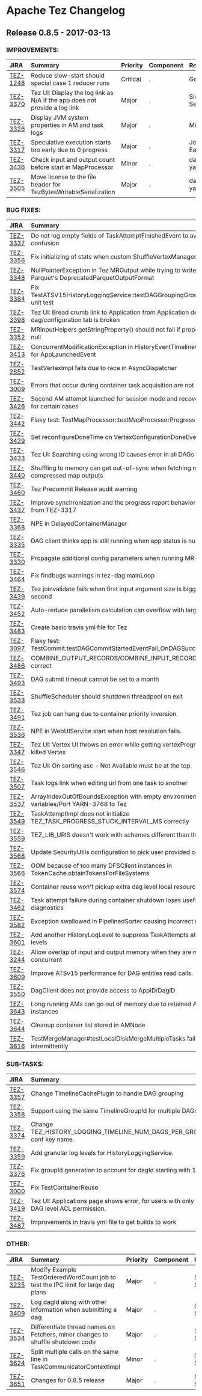 
<!---
# Licensed to the Apache Software Foundation (ASF) under one
# or more contributor license agreements.  See the NOTICE file
# distributed with this work for additional information
# regarding copyright ownership.  The ASF licenses this file
# to you under the Apache License, Version 2.0 (the
# "License"); you may not use this file except in compliance
# with the License.  You may obtain a copy of the License at
#
#     http://www.apache.org/licenses/LICENSE-2.0
#
# Unless required by applicable law or agreed to in writing, software
# distributed under the License is distributed on an "AS IS" BASIS,
# WITHOUT WARRANTIES OR CONDITIONS OF ANY KIND, either express or implied.
# See the License for the specific language governing permissions and
# limitations under the License.
-->
# Apache Tez Changelog

## Release 0.8.5 - 2017-03-13



### IMPROVEMENTS:

| JIRA | Summary | Priority | Component | Reporter | Contributor |
|:---- |:---- | :--- |:---- |:---- |:---- |
| [TEZ-1248](https://issues.apache.org/jira/browse/TEZ-1248) | Reduce slow-start should special case 1 reducer runs |  Critical | . | Gopal V | Zhiyuan Yang |
| [TEZ-3370](https://issues.apache.org/jira/browse/TEZ-3370) | Tez UI: Display the log link as N/A if the app does not provide a log link |  Major | . | Siddharth Seth | Sreenath Somarajapuram |
| [TEZ-3326](https://issues.apache.org/jira/browse/TEZ-3326) | Display JVM system properties in AM and task logs |  Major | . | Ming Ma | Eric Badger |
| [TEZ-3317](https://issues.apache.org/jira/browse/TEZ-3317) | Speculative execution starts too early due to 0 progress |  Major | . | Jonathan Eagles | Kuhu Shukla |
| [TEZ-3436](https://issues.apache.org/jira/browse/TEZ-3436) | Check input and output count before start in MapProcessor |  Minor | . | darion yaphet | darion yaphet |
| [TEZ-3505](https://issues.apache.org/jira/browse/TEZ-3505) | Move license to the file header for TezBytesWritableSerialization |  Major | . | darion yaphet | darion yaphet |


### BUG FIXES:

| JIRA | Summary | Priority | Component | Reporter | Contributor |
|:---- |:---- | :--- |:---- |:---- |:---- |
| [TEZ-3337](https://issues.apache.org/jira/browse/TEZ-3337) | Do not log empty fields of TaskAttemptFinishedEvent to avoid confusion |  Major | . | Zhiyuan Yang | Zhiyuan Yang |
| [TEZ-3356](https://issues.apache.org/jira/browse/TEZ-3356) | Fix initializing of stats when custom ShuffleVertexManager is used |  Major | . | Peter Slawski | Peter Slawski |
| [TEZ-3348](https://issues.apache.org/jira/browse/TEZ-3348) | NullPointerException in Tez MROutput while trying to write using Parquet\'s DeprecatedParquetOutputFormat |  Major | . | Piyush Narang | Piyush Narang |
| [TEZ-3384](https://issues.apache.org/jira/browse/TEZ-3384) | Fix TestATSV15HistoryLoggingService::testDAGGroupingGroupingEnabled unit test |  Major | . | Sushmitha Sreenivasan | Sushmitha Sreenivasan |
| [TEZ-3398](https://issues.apache.org/jira/browse/TEZ-3398) | Tez UI: Bread crumb link to Application from Application details dag/configuration tab is broken |  Critical | . | Sushmitha Sreenivasan | Sreenath Somarajapuram |
| [TEZ-3352](https://issues.apache.org/jira/browse/TEZ-3352) | MRInputHelpers getStringProperty() should not fail if property value is null |  Major | . | Prasanth Jayachandran | Prasanth Jayachandran |
| [TEZ-3413](https://issues.apache.org/jira/browse/TEZ-3413) | ConcurrentModificationException in HistoryEventTimelineConversion for AppLaunchedEvent |  Blocker | . | Jonathan Eagles | Jonathan Eagles |
| [TEZ-2852](https://issues.apache.org/jira/browse/TEZ-2852) | TestVertexImpl fails due to race in AsyncDispatcher |  Critical | . | Jeff Zhang | Zhiyuan Yang |
| [TEZ-3009](https://issues.apache.org/jira/browse/TEZ-3009) | Errors that occur during container task acquisition are not logged |  Major | . | Jason Lowe | Jason Lowe |
| [TEZ-3426](https://issues.apache.org/jira/browse/TEZ-3426) | Second AM attempt launched for session mode and recovery disabled for certain cases |  Critical | . | Jonathan Eagles | Jason Lowe |
| [TEZ-3442](https://issues.apache.org/jira/browse/TEZ-3442) | Flaky test: TestMapProcessor::testMapProcessorProgress |  Major | . | Hitesh Shah | Kuhu Shukla |
| [TEZ-3429](https://issues.apache.org/jira/browse/TEZ-3429) | Set reconfigureDoneTime on VertexConfigurationDoneEvent properly |  Major | . | Ming Ma | Ming Ma |
| [TEZ-3433](https://issues.apache.org/jira/browse/TEZ-3433) | Tez UI: Searching using wrong ID causes error in all DAGs page |  Major | . | Sreenath Somarajapuram | Sushmitha Sreenivasan |
| [TEZ-3440](https://issues.apache.org/jira/browse/TEZ-3440) | Shuffling to memory can get out-of-sync when fetching multiple compressed map outputs |  Major | . | Nathan Roberts | Nathan Roberts |
| [TEZ-3460](https://issues.apache.org/jira/browse/TEZ-3460) | Tez Precommit Release audit warning |  Major | . | Kuhu Shukla | Kuhu Shukla |
| [TEZ-3437](https://issues.apache.org/jira/browse/TEZ-3437) | Improve synchronization and the progress report behavior for Inputs from TEZ-3317 |  Major | . | Kuhu Shukla | Kuhu Shukla |
| [TEZ-3368](https://issues.apache.org/jira/browse/TEZ-3368) | NPE in DelayedContainerManager |  Major | . | Jason Lowe | Jason Lowe |
| [TEZ-3335](https://issues.apache.org/jira/browse/TEZ-3335) | DAG client thinks app is still running when app status is null |  Major | . | Jason Lowe | Jason Lowe |
| [TEZ-3330](https://issues.apache.org/jira/browse/TEZ-3330) | Propagate additional config parameters when running MR jobs via Tez. |  Major | . | Manuel Godbert | Siddharth Seth |
| [TEZ-3464](https://issues.apache.org/jira/browse/TEZ-3464) | Fix findbugs warnings in tez-dag mainLoop |  Major | . | Jonathan Eagles | Jonathan Eagles |
| [TEZ-3439](https://issues.apache.org/jira/browse/TEZ-3439) | Tez joinvalidate fails when first input argument size is bigger than the second |  Major | . | Hui Cao | Hui Cao |
| [TEZ-3452](https://issues.apache.org/jira/browse/TEZ-3452) | Auto-reduce parallelism calculation can overflow with large inputs |  Major | . | Jonathan Eagles | Jonathan Eagles |
| [TEZ-3483](https://issues.apache.org/jira/browse/TEZ-3483) | Create basic travis yml file for Tez |  Trivial | . | Hitesh Shah | Hitesh Shah |
| [TEZ-3097](https://issues.apache.org/jira/browse/TEZ-3097) | Flaky test: TestCommit.testDAGCommitStartedEventFail\_OnDAGSuccess |  Major | . | Jeff Zhang | Harish Jaiprakash |
| [TEZ-3486](https://issues.apache.org/jira/browse/TEZ-3486) | COMBINE\_OUTPUT\_RECORDS/COMBINE\_INPUT\_RECORDS are not correct |  Major | . | Eric Badger | Eric Badger |
| [TEZ-3493](https://issues.apache.org/jira/browse/TEZ-3493) | DAG submit timeout cannot be set to a month |  Minor | . | Siddharth Seth | Hitesh Shah |
| [TEZ-3533](https://issues.apache.org/jira/browse/TEZ-3533) | ShuffleScheduler should shutdown threadpool on exit |  Critical | . | Rajesh Balamohan | Rajesh Balamohan |
| [TEZ-3491](https://issues.apache.org/jira/browse/TEZ-3491) | Tez job can hang due to container priority inversion |  Critical | . | Jason Lowe | Jason Lowe |
| [TEZ-3536](https://issues.apache.org/jira/browse/TEZ-3536) | NPE in WebUIService start when host resolution fails. |  Major | . | Hitesh Shah | Hitesh Shah |
| [TEZ-3347](https://issues.apache.org/jira/browse/TEZ-3347) | Tez UI: Vertex UI throws an error while getting vertexProgress for a killed Vertex |  Major | UI | Kuhu Shukla | Kuhu Shukla |
| [TEZ-3546](https://issues.apache.org/jira/browse/TEZ-3546) | Tez UI: On sorting asc - Not Available must be at the top. |  Major | . | Sreenath Somarajapuram | Sreenath Somarajapuram |
| [TEZ-3507](https://issues.apache.org/jira/browse/TEZ-3507) | Task logs link when editing url from one task to another |  Major | UI | Jonathan Eagles | Jonathan Eagles |
| [TEZ-3537](https://issues.apache.org/jira/browse/TEZ-3537) | ArrayIndexOutOfBoundsException with empty environment variables/Port YARN-3768 to Tez |  Major | . | Eric Badger | Eric Badger |
| [TEZ-3549](https://issues.apache.org/jira/browse/TEZ-3549) | TaskAttemptImpl does not initialize TEZ\_TASK\_PROGRESS\_STUCK\_INTERVAL\_MS correctly |  Major | . | Kuhu Shukla | Kuhu Shukla |
| [TEZ-3559](https://issues.apache.org/jira/browse/TEZ-3559) | TEZ\_LIB\_URIS doesn\'t work with schemes different than the defaultFS |  Major | . | Eric Badger | Eric Badger |
| [TEZ-3568](https://issues.apache.org/jira/browse/TEZ-3568) | Update SecurityUtils configuration to pick user provided configuration. |  Major | . | Harish Jaiprakash | Harish Jaiprakash |
| [TEZ-3566](https://issues.apache.org/jira/browse/TEZ-3566) | OOM because of too many DFSClient instances in TokenCache.obtainTokensForFileSystems |  Major | . | Harish Jaiprakash | Harish Jaiprakash |
| [TEZ-3574](https://issues.apache.org/jira/browse/TEZ-3574) | Container reuse won\'t pickup extra dag level local resource |  Major | . | Zhiyuan Yang | Zhiyuan Yang |
| [TEZ-3462](https://issues.apache.org/jira/browse/TEZ-3462) | Task attempt failure during container shutdown loses useful container diagnostics |  Major | . | Jason Lowe | Eric Badger |
| [TEZ-3582](https://issues.apache.org/jira/browse/TEZ-3582) | Exception swallowed in PipelinedSorter causing incorrect results |  Blocker | . | Travis Woodruff | Rajesh Balamohan |
| [TEZ-3601](https://issues.apache.org/jira/browse/TEZ-3601) | Add another HistoryLogLevel to suppress TaskAttempts at specific levels |  Major | . | Harish Jaiprakash | Harish Jaiprakash |
| [TEZ-3244](https://issues.apache.org/jira/browse/TEZ-3244) | Allow overlap of input and output memory when they are not concurrent |  Major | . | Jason Lowe | Jason Lowe |
| [TEZ-3609](https://issues.apache.org/jira/browse/TEZ-3609) | Improve ATSv15 performance for DAG entities read calls. |  Major | . | Harish Jaiprakash | Harish Jaiprakash |
| [TEZ-3550](https://issues.apache.org/jira/browse/TEZ-3550) | DagClient does not provide access to AppID/DagID |  Major | . | Jason Dere | Siddharth Seth |
| [TEZ-3643](https://issues.apache.org/jira/browse/TEZ-3643) | Long running AMs can go out of memory due to retained AMContainer instances |  Critical | . | Siddharth Seth | Siddharth Seth |
| [TEZ-3644](https://issues.apache.org/jira/browse/TEZ-3644) | Cleanup container list stored in AMNode |  Major | . | Siddharth Seth | Siddharth Seth |
| [TEZ-3616](https://issues.apache.org/jira/browse/TEZ-3616) | TestMergeManager#testLocalDiskMergeMultipleTasks fails intermittently |  Major | . | Sonia Garudi | Fei Hui |


### SUB-TASKS:

| JIRA | Summary | Priority | Component | Reporter | Contributor |
|:---- |:---- | :--- |:---- |:---- |:---- |
| [TEZ-3357](https://issues.apache.org/jira/browse/TEZ-3357) | Change TimelineCachePlugin to handle DAG grouping |  Major | . | Harish Jaiprakash | Harish Jaiprakash |
| [TEZ-3358](https://issues.apache.org/jira/browse/TEZ-3358) | Support using the same TimelineGroupId for multiple DAGs |  Major | . | Harish Jaiprakash | Harish Jaiprakash |
| [TEZ-3374](https://issues.apache.org/jira/browse/TEZ-3374) | Change TEZ\_HISTORY\_LOGGING\_TIMELINE\_NUM\_DAGS\_PER\_GROUP conf key name. |  Major | . | Harish Jaiprakash | Tsuyoshi Ozawa |
| [TEZ-3359](https://issues.apache.org/jira/browse/TEZ-3359) | Add granular log levels for HistoryLoggingService. |  Major | . | Harish Jaiprakash | Harish Jaiprakash |
| [TEZ-3376](https://issues.apache.org/jira/browse/TEZ-3376) | Fix groupId generation to account for dagId starting with 1. |  Major | . | Harish Jaiprakash | Harish Jaiprakash |
| [TEZ-3000](https://issues.apache.org/jira/browse/TEZ-3000) | Fix TestContainerReuse |  Major | . | Jeff Zhang | Ming Ma |
| [TEZ-3419](https://issues.apache.org/jira/browse/TEZ-3419) | Tez UI: Applications page shows error, for users with only DAG level ACL permission. |  Major | . | Sreenath Somarajapuram | Sreenath Somarajapuram |
| [TEZ-3487](https://issues.apache.org/jira/browse/TEZ-3487) | Improvements in travis yml file to get builds to work |  Major | . | darion yaphet | darion yaphet |


### OTHER:

| JIRA | Summary | Priority | Component | Reporter | Contributor |
|:---- |:---- | :--- |:---- |:---- |:---- |
| [TEZ-3235](https://issues.apache.org/jira/browse/TEZ-3235) | Modify Example TestOrderedWordCount job to test the IPC limit for large dag plans |  Major | . | Sushmitha Sreenivasan | Sushmitha Sreenivasan |
| [TEZ-3409](https://issues.apache.org/jira/browse/TEZ-3409) | Log dagId along with other information when submitting a dag |  Major | . | Siddharth Seth | Siddharth Seth |
| [TEZ-3534](https://issues.apache.org/jira/browse/TEZ-3534) | Differentiate thread names on Fetchers, minor changes to shuffle shutdown code |  Major | . | Siddharth Seth | Siddharth Seth |
| [TEZ-3624](https://issues.apache.org/jira/browse/TEZ-3624) | Split multiple calls on the same line in TaskCommunicatorContextImpl |  Minor | . | Siddharth Seth | Siddharth Seth |
| [TEZ-3651](https://issues.apache.org/jira/browse/TEZ-3651) | Changes for 0.8.5 release |  Major | . | Siddharth Seth | Siddharth Seth |


